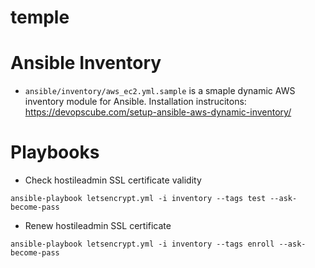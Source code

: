 # temple

# Ansible Inventory

* `ansible/inventory/aws_ec2.yml.sample` is a smaple dynamic AWS inventory module for Ansible. Installation instrucitons: https://devopscube.com/setup-ansible-aws-dynamic-inventory/

# Playbooks

* Check hostileadmin SSL certificate validity

```
ansible-playbook letsencrypt.yml -i inventory --tags test --ask-become-pass
```

* Renew hostileadmin SSL certificate

```
ansible-playbook letsencrypt.yml -i inventory --tags enroll --ask-become-pass
```
